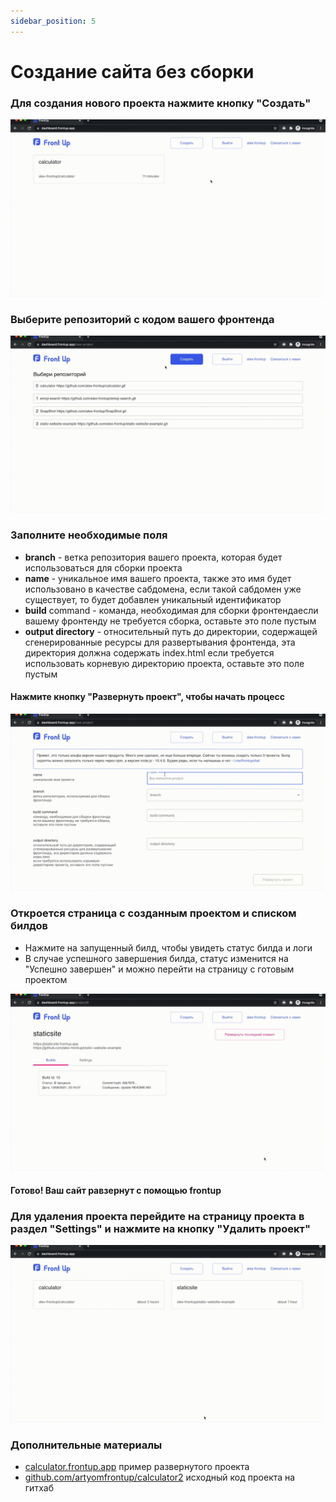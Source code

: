 ```yaml
---
sidebar_position: 5
---
```


# Создание сайта без сборки

### Для создания нового проекта нажмите кнопку "Создать"

![](../../static/img/tutorial/WITHOUTBUILD/press_create_button.gif)

### Выберите репозиторий с кодом вашего фронтенда

![](../../static/img/tutorial/WITHOUTBUILD/choose_repo.gif)

### Заполните необходимые поля
- **branch** - ветка репозитория вашего проекта, которая будет использоваться для сборки проекта
- **name** - уникальное имя вашего проекта, также это имя будет использовано в качестве сабдомена, если такой сабдомен уже существует, то будет добавлен уникальный идентификатор
- **build** command - команда, необходимая для сборки фронтендаесли вашему фронтенду не требуется сборка, оставьте это поле пустым
- **output directory** - относительный путь до директории, содержащей сгенерированные ресурсы для развертывания фронтендa, эта директория должна содержать index.html
   если требуется использовать корневую директорию проекта, оставьте это поле пустым

#### Нажмите кнопку "Развернуть проект", чтобы начать процесс

![](../../static/img/tutorial/WITHOUTBUILD/fill_fields.gif)

### Откроется страница с созданным проектом и списком билдов
- Нажмите на запущенный билд, чтобы увидеть статус билда и логи
- В случае успешного завершения билда, статус изменится на "Успешно завершен" и можно перейти на страницу с готовым проектом

![](../../static/img/tutorial/WITHOUTBUILD/show_logs.gif)

#### Готово! Ваш сайт равзернут с помощью frontup

### Для удаления проекта перейдите на страницу проекта в раздел "Settings" и нажмите на кнопку "Удалить проект"

![](../../static/img/tutorial/WITHOUTBUILD/delete_project.gif)

### Дополнительные материалы
 - [calculator.frontup.app](https://calculator.frontup.app) пример развернутого проекта
 - [github.com/artyomfrontup/calculator2](https://github.com/artyomfrontup/calculator2) исходный код проекта на гитхаб 
 